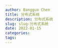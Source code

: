 ```yaml
---
author: Bangguo Chen
title: 分布式系统
description: 分布式系统
slug: slug-分布式系统
date: 2022-01-15
categories:
tags: 
---
```


